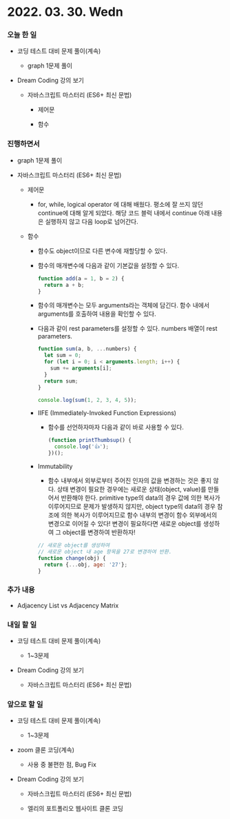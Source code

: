 # 2022. 03. 30. Wedn

### 오늘 한 일

- 코딩 테스트 대비 문제 풀이(계속)

  - graph 1문제 풀이

- Dream Coding 강의 보기

  - 자바스크립트 마스터리 (ES6+ 최신 문법)

    - 제어문

    - 함수

### 진행하면서

- graph 1문제 풀이

- 자바스크립트 마스터리 (ES6+ 최신 문법)

  - 제어문

    - for, while, logical operator 에 대해 배웠다. 평소에 잘 쓰지 않던 continue에 대해 알게 되었다. 해당 코드 블럭 내에서 continue 아래 내용은 실행하지 않고 다음 loop로 넘어간다.

  - 함수

    - 함수도 object이므로 다른 변수에 재할당할 수 있다.

    - 함수의 매개변수에 다음과 같이 기본값을 설정할 수 있다.

      ```JavaScript
      function add(a = 1, b = 2) {
        return a + b;
      }
      ```

    - 함수의 매개변수는 모두 arguments라는 객체에 담긴다. 함수 내에서 arguments를 호출하여 내용을 확인할 수 있다.

    - 다음과 같이 rest parameters를 설정할 수 있다. numbers 배열이 rest parameters.

      ```JavaScript
      function sum(a, b, ...numbers) {
        let sum = 0;
        for (let i = 0; i < arguments.length; i++) {
          sum += arguments[i];
        }
        return sum;
      }

      console.log(sum(1, 2, 3, 4, 5));
      ```

    - IIFE (Immediately-Invoked Function Expressions)

      - 함수를 선언하자마자 다음과 같이 바로 사용할 수 있다.
        ```JavaScript
        (function printThumbsup() {
          console.log('👍');
        })();
        ```

    - Immutability

      - 함수 내부에서 외부로부터 주어진 인자의 값을 변경하는 것은 좋지 않다. 상태 변경이 필요한 경우에는 새로운 상태(object, value)를 만들어서 반환해야 한다. primitive type의 data의 경우 값에 의한 복사가 이루어지므로 문제가 발생하지 않지만, object type의 data의 경우 참조에 의한 복사가 이루어지므로 함수 내부의 변경이 함수 외부에서의 변경으로 이어질 수 있다! 변경이 필요하다면 새로운 object를 생성하여 그 object를 변경하여 반환하자!

      ```JavaScript
      // 새로운 object를 생성하여
      // 새로운 object 내 age 항목을 27로 변경하여 반환.
      function change(obj) {
        return {...obj, age: '27'};
      }
      ```

### 추가 내용

- Adjacency List vs Adjacency Matrix

### 내일 할 일

- 코딩 테스트 대비 문제 풀이(계속)

  - 1~3문제

- Dream Coding 강의 보기

  - 자바스크립트 마스터리 (ES6+ 최신 문법)

### 앞으로 할 일

- 코딩 테스트 대비 문제 풀이(계속)

  - 1~3문제

- zoom 클론 코딩(계속)

  - 사용 중 불편한 점, Bug Fix

- Dream Coding 강의 보기

  - 자바스크립트 마스터리 (ES6+ 최신 문법)

  - 엘리의 포트폴리오 웹사이트 클론 코딩

<br><br>
